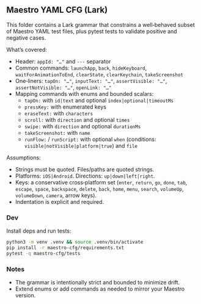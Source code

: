 ## Maestro YAML CFG (Lark)

This folder contains a Lark grammar that constrains a well‑behaved subset of Maestro YAML test files, plus pytest tests to validate positive and negative cases.

What’s covered:
- Header: `appId: "…"` and `---` separator
- Common commands: `launchApp`, `back`, `hideKeyboard`, `waitForAnimationToEnd`, `clearState`, `clearKeychain`, `takeScreenshot`
- One‑liners: `tapOn: "…"`, `inputText: "…"`, `assertVisible: "…"`, `assertNotVisible: "…"`, `openLink: "…"`
- Mapping commands with enums and bounded scalars:
  - `tapOn:` with `id|text` and optional `index|optional|timeoutMs`
  - `pressKey:` with enumerated keys
  - `eraseText:` with `characters`
  - `scroll:` with `direction` and optional `times`
  - `swipe:` with `direction` and optional `durationMs`
  - `takeScreenshot:` with `name`
  - `runFlow:` / `runScript:` with optional `when` (conditions: `visible|notVisible|platform|true`) and `file`

Assumptions:
- Strings must be quoted. Files/paths are quoted strings.
- Platforms: `iOS|Android`. Directions: `up|down|left|right`.
- Keys: a conservative cross‑platform set (`enter`, `return`, `go`, `done`, `tab`, `escape`, `space`, `backspace`, `delete`, `back`, `home`, `menu`, `search`, `volumeUp`, `volumeDown`, `camera`, arrow keys).
- Indentation is explicit and required.

### Dev

Install deps and run tests:

```bash
python3 -m venv .venv && source .venv/bin/activate
pip install -r maestro-cfg/requirements.txt
pytest -q maestro-cfg/tests
```

### Notes
- The grammar is intentionally strict and bounded to minimize drift.
- Extend enums or add commands as needed to mirror your Maestro version.
